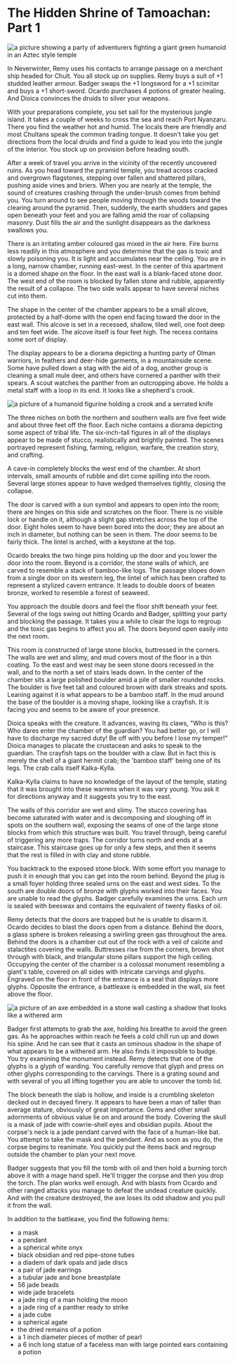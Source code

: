 # The Hidden Shrine of Tamoachan: Part 1

![a picture showing a party of adventurers fighting a giant green humanoid in an Aztec style temple](https://media-waterdeep.cursecdn.com/attachments/2/120/totyp-03-book.jpg "The Hidden Shrine of Tamoachan")

In Neverwinter, Remy uses his contacts to arrange passage on a merchant ship headed for Chult. You all stock up on supplies. Remy buys a suit of +1 studded leather armour. Badger swaps the +1 longsword for a +1 scimitar and buys a +1 short-sword. Ocardo purchases 4 potions of greater healing. And Dioica convinces the druids to silver your weapons.

With your preparations complete, you set sail for the mysterious jungle island. It takes a couple of weeks to cross the sea and reach Port Nyanzaru. There you find the weather hot and humid. The locals there are friendly and most Chultans speak the common trading tongue. It doesn't take you get directions from the local druids and find a guide to lead you into the jungle of the interior. You stock up on provision before heading south.

After a week of travel you arrive in the vicinity of the recently uncovered ruins. As you head toward the pyramid temple, you tread across cracked and overgrown flagstones, stepping over fallen and shattered pillars, pushing aside vines and briers. When you are nearly at the temple, the sound of creatures crashing through the under-brush comes from behind you. You turn around to see people moving through the woods toward the clearing around the pyramid. Then, suddenly, the earth shudders and gapes open beneath your feet and you are falling amid the roar of collapsing masonry. Dust fills the air and the sunlight disappears as the darkness swallows you.

There is an irritating amber coloured gas mixed in the air here. Fire burns less readily in this atmosphere and you determine that the gas is toxic and slowly poisoning you. It is light and accumulates near the ceiling. You are in a long, narrow chamber, running east-west. In the center of this apartment is a domed shape on the floor. In the east wall is a blank-faced stone door. The west end of the room is blocked by fallen stone and rubble, apparently the result of a collapse. The two side walls appear to have several niches cut into them.

The shape in the center of the chamber appears to be a small alcove, protected by a half-dome with the open end facing toward the door in the east wall. This alcove is set in a recessed, shallow, tiled well, one foot deep and ten feet wide. The alcove itself is four feet high. The recess contains some sort of display.

The display appears to be a diorama depicting a hunting party of Olman warriors, in feathers and deer-hide garments, in a mountainside scene. Some have pulled down a stag with the aid of a dog, another group is cleaning a small mule deer, and others have cornered a panther with their spears. A scout watches the panther from an outcropping above. He holds a metal staff with a loop in its end. It looks like a shepherd's crook.

![a picture of a humanoid figurine holding a crook and a serrated knife](https://media-waterdeep.cursecdn.com/attachments/thumbnails/2/108/300/395/totyp-03-03.png "a figurine")

The three niches on both the northern and southern walls are five feet wide and about three feet off the floor. Each niche contains a diorama depicting some aspect of tribal life. The six-inch-tall figures in all of the displays appear to be made of stucco, realistically and brightly painted. The scenes portrayed represent fishing, farming, religion, warfare, the creation story, and crafting.

A cave-in completely blocks the west end of the chamber. At short intervals, small amounts of rubble and dirt come spilling into the room. Several large stones appear to have wedged themselves tightly, closing the collapse.

The door is carved with a sun symbol and appears to open into the room; there are hinges on this side and scratches on the floor. There is no visible lock or handle on it, although a slight gap stretches across the top of the door. Eight holes seem to have been bored into the door; they are about an inch in diameter, but nothing can be seen in them. The door seems to be fairly thick. The lintel is arched, with a keystone at the top.

Ocardo breaks the two hinge pins holding up the door and you lower the door into the room. Beyond is a corridor, the stone walls of which, are carved to resemble a stack of bamboo-like logs. The passage slopes down from a single door on its western leg, the lintel of which has been crafted to represent a stylized cavern entrance. It leads to double doors of beaten bronze, worked to resemble a forest of seaweed.

You approach the double doors and feel the floor shift beneath your feet. Several of the logs swing out hitting Ocardo and Badger, splitting your party and blocking the passage. It takes you a while to clear the logs to regroup and the toxic gas begins to affect you all. The doors beyond open easily into the next room.

This room is constructed of large stone blocks, buttressed in the corners. The walls are wet and slimy, and mud covers most of the floor in a thin coating. To the east and west may be seen stone doors recessed in the wall, and to the north a set of stairs leads down. In the center of the chamber sits a large polished boulder amid a pile of smaller rounded rocks. The boulder is five feet tall and coloured brown with dark streaks and spots. Leaning against it is what appears to be a bamboo staff. In the mud around the base of the boulder is a moving shape, looking like a crayfish. It is facing you and seems to be aware of your presence.

Dioica speaks with the creature. It advances, waving its claws, "Who is this? Who dares enter the chamber of the guardian? You had better go, or I will have to discharge my sacred duty! Be off with you before I lose my temper!" Dioica manages to placate the crustacean and asks to speak to the guardian. The crayfish taps on the boulder with a claw. But in fact this is merely the shell of a giant hermit crab; the 'bamboo staff' being one of its legs. The crab calls itself Kalka-Kylla.

Kalka-Kylla claims to have no knowledge of the layout of the temple, stating that it was brought into these warrens when it was vary young. You ask it for directions anyway and it suggests you try to the east.

The walls of this corridor are wet and slimy. The stucco covering has become saturated with water and is decomposing and sloughing off in spots on the southern wall, exposing the seams of one of the large stone blocks from which this structure was built. You travel through, being careful of triggering any more traps. The corridor turns north and ends at a staircase. This staircase goes up for only a few steps, and then it seems that the rest is filled in with clay and stone rubble.

You backtrack to the exposed stone block. With some effort you manage to push it in enough that you can get into the room behind. Beyond the plug is a small foyer holding three sealed urns on the east and west sides. To the south are double doors of bronze with glyphs worked into their faces. You are unable to read the glyphs. Badger carefully examines the urns. Each urn is sealed with beeswax and contains the equivalent of twenty flasks of oil.

Remy detects that the doors are trapped but he is unable to disarm it. Ocardo decides to blast the doors open from a distance. Behind the doors, a glass sphere is broken releasing a swirling green gas throughout the area. Behind the doors is a chamber cut out of the rock with a veil of calcite and stalactites covering the walls. Buttresses rise from the corners, brown shot through with black, and triangular stone pillars support the high ceiling. Occupying the center of the chamber is a colossal monument resembling a giant's table, covered on all sides with intricate carvings and glyphs. Engraved on the floor in front of the entrance is a seal that displays more glyphs. Opposite the entrance, a battleaxe is embedded in the wall, six feet above the floor.

![a picture of an axe embedded in a stone wall casting a shadow that looks like a withered arm](https://media-waterdeep.cursecdn.com/attachments/thumbnails/2/109/300/334/totyp-03-04.png "the axe")

Badger first attempts to grab the axe, holding his breathe to avoid the green gas. As he approaches within reach he feels a cold chill run up and down his spine. And he can see that it casts an ominous shadow in the shape of what appears to be a withered arm. He also finds it impossible to budge. You try examining the monument instead. Remy detects that one of the glyphs is a glyph of warding. You carefully remove that glyph and press on other glyphs corresponding to the carvings. There is a grating sound and with several of you all lifting together you are able to uncover the tomb lid.

The block beneath the slab is hollow, and inside is a crumbling skeleton decked out in decayed finery. It appears to have been a man of taller than average stature, obviously of great importance. Gems and other small adornments of obvious value lie on and around the body. Covering the skull is a mask of jade with cowrie-shell eyes and obsidian pupils. About the corpse's neck is a jade pendant carved with the face of a human-like bat. You attempt to take the mask and the pendant. And as soon as you do, the corpse begins to reanimate. You quickly put the items back and regroup outside the chamber to plan your next move.

Badger suggests that you fill the tomb with oil and then hold a burning torch above it with a mage hand spell. He'll trigger the corpse and then you drop the torch. The plan works well enough. And with blasts from Ocardo and other ranged attacks you manage to defeat the undead creature quickly. And with the creature destroyed, the axe loses its odd shadow and you pull it from the wall.

In addition to the battleaxe, you find the following items:

- a mask
- a pendant
- a spherical white onyx
- black obsidian and red pipe-stone tubes
- a diadem of dark opals and jade discs
- a pair of jade earrings
- a tubular jade and bone breastplate
- 56 jade beads
- wide jade bracelets
- a jade ring of a man holding the moon
- a jade ring of a panther ready to strike
- a jade cube
- a spherical agate
- the dried remains of a potion
- a 1 inch diameter pieces of mother of pearl
- a 6 inch long statue of a faceless man with large pointed ears containing a potion
